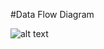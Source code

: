 #Data Flow Diagram

![alt text](https://cloud.githubusercontent.com/assets/21317641/18736212/6d95121a-804a-11e6-8302-15368c96d0ed.PNG "Import Image through Issue")
